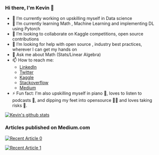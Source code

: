 ### Hi there, I'm Kevin 👋

<!--**kevinsunny1996/kevinsunny1996** is a ✨ _special_ ✨ repository because its `README.md` (this file) appears on your GitHub profile.-->

- 🔭 I’m currently working on upskilling myself in Data science
- 🌱 I’m currently learning Math , Machine Learning and implementing DL using Pytorch
- 👯 I’m looking to collaborate on Kaggle competitions, open source contributions
- 🤔 I’m looking for help with open source , industry best practices, wherever I can get my hands on
- 💬 Ask me about Math (Stats/Linear Algebra) 
- 📫 How to reach me: 
  - [LinkedIn](https://www.linkedin.com/in/kevin-sunny-parasseril-99197a126/)
  - [Twitter](https://twitter.com/soulpianist96)
  - [Kaggle](https://www.kaggle.com/kevinsunny1996)
  - [Stackoverflow](https://stackoverflow.com/users/9317980/soulpianist96)
  - [Medium](https://kevinsunny1996.medium.com)
- ⚡ Fun fact: I'm also upskilling myself in piano 🎹, loves to listen to podcasts 📼, and dipping my feet into opensource 👨‍💻 and loves taking risks 💪.

  
[![Kevin's github stats](https://github-readme-stats.vercel.app/api?username=kevinsunny1996&count_private=true&show_icons=true&theme=radical&hide_rank=false)](https://github.com/anuraghazra/github-readme-stats)

### Articles published on Medium.com
<a target="_blank" href="https://github-readme-medium-recent-article.vercel.app/medium/@kevinsunny1996/0"><img src="https://github-readme-medium-recent-article.vercel.app/medium/@kevinsunny1996/0" alt="Recent Article 0"> 

<a target="_blank" href="https://github-readme-medium-recent-article.vercel.app/medium/@kevinsunny1996/1"><img src="https://github-readme-medium-recent-article.vercel.app/medium/@kevinsunny1996/1" alt="Recent Article 1"> 
